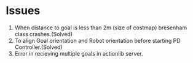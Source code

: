# Issues

1)  When distance to goal is less than 2m (size of costmap) bresenham class crashes.(Solved)
2)  To align Goal orientation and Robot orientation before starting PD Controller.(Solved)
3)  Error in recieving multiple goals in actionlib server.

